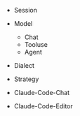 

- Session
- Model
    - Chat
    - Tooluse
    - Agent
- Dialect
- Strategy

- Claude-Code-Chat
- Claude-Code-Editor
